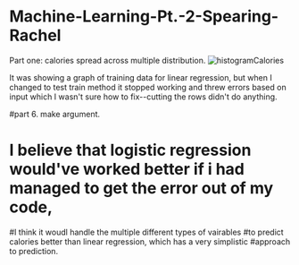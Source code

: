 # Machine-Learning-Pt.-2-Spearing-Rachel


Part one: calories spread across multiple distribution.
![histogramCalories](https://user-images.githubusercontent.com/95445097/167066798-469f57a9-5ac9-4664-9748-464c4e6d5223.png)



It was showing a graph of training data for linear regression, but when I changed to test train method it stopped working and threw errors based on input which I wasn't sure how to fix--cutting the rows didn't do anything.

#part 6. make argument.
# I believe that logistic regression would've worked better if i had managed to get the error out of my code,
#I think it woudl handle the multiple different types of vairables
#to predict calories better than linear regression, which has a very simplistic
#approach to prediction.
